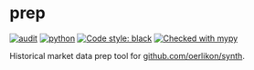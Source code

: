 # prep

[![audit](https://github.com/oerlikon/prep/actions/workflows/ci.yml/badge.svg)](https://github.com/oerlikon/prep/actions/workflows/ci.yml)
[![python](https://img.shields.io/badge/Python-3.11-3776AB.svg?style=flat&logo=python&logoColor=white)](https://www.python.org)
[![Code style: black](https://img.shields.io/badge/code%20style-black-000000.svg)](https://github.com/psf/black)
[![Checked with mypy](http://www.mypy-lang.org/static/mypy_badge.svg)](http://mypy-lang.org/)

Historical market data prep tool for [github.com/oerlikon/synth](https://github.com/oerlikon/synth).
